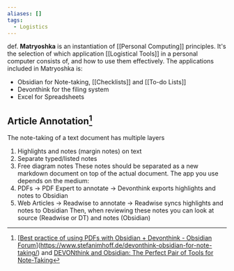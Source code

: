 ```yaml
---
aliases: []
tags:
  - Logistics
---
```


def. **Matryoshka** is an instantiation of [[Personal Computing]] principles. It's the selection of which application [[Logistical Tools]] in a personal computer consists of, and how to use them effectively.
The applications included in Matryoshka is:
- Obsidian for Note-taking, [[Checklists]] and [[To-do Lists]]
- Devonthink for the filing system
- Excel for Spreadsheets


## Article Annotation[^1]

The note-taking of a text document has multiple layers
1. Highlights and notes (margin notes) on text
2. Separate typed/listed notes
3. Free diagram notes
These notes should be separated as a new markdown document on top of the actual document. The app you use depends on the medium:
4. PDFs → PDF Expert to annotate → Devonthink exports highlights and notes to Obsidian
5. Web Articles → Readwise to annotate → Readwise syncs highlights and notes to Obsidian
Then, when reviewing these notes you can look at source (Readwise or DT) and notes (Obsidian)

[^1]: [[Best practice of using PDFs with Obsidian + Devonthink - Obsidian Forum](https://forum.obsidian.md/t/best-practise-pdf-obsidian-devonthink/11455/9)](https://www.stefanimhoff.de/devonthink-obsidian-for-note-taking/) and [DEVONthink and Obsidian: The Perfect Pair of Tools for Note-Taking](https://www.stefanimhoff.de/devonthink-obsidian-for-note-taking/)
